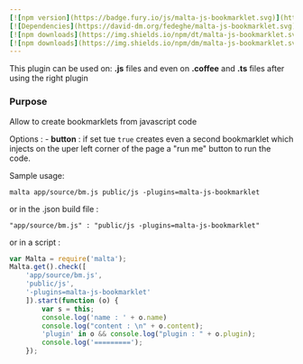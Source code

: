 ```yaml
---
[![npm version](https://badge.fury.io/js/malta-js-bookmarklet.svg)](http://badge.fury.io/js/malta-js-bookmarklet)
[![Dependencies](https://david-dm.org/fedeghe/malta-js-bookmarklet.svg)](https://david-dm.org/fedeghe/malta-js-bookmarklet)
[![npm downloads](https://img.shields.io/npm/dt/malta-js-bookmarklet.svg)](https://npmjs.org/package/malta-js-bookmarklet)
[![npm downloads](https://img.shields.io/npm/dm/malta-js-bookmarklet.svg)](https://npmjs.org/package/malta-js-bookmarklet)  
---  
```


This plugin can be used on: **.js** files and even on **.coffee** and **.ts** files after using the right plugin

### Purpose  
Allow to create bookmarklets from javascript code  

Options : 
    - **button** : if set tue `true` creates even a second bookmarklet which injects on the uper left corner of the page a "run me" button to run the code.

Sample usage:  
```
malta app/source/bm.js public/js -plugins=malta-js-bookmarklet
```
or in the .json build file :
```
"app/source/bm.js" : "public/js -plugins=malta-js-bookmarklet"
```
or in a script : 
``` js
var Malta = require('malta');
Malta.get().check([
    'app/source/bm.js',
    'public/js',
    '-plugins=malta-js-bookmarklet'
    ]).start(function (o) {
        var s = this;
        console.log('name : ' + o.name)
        console.log("content : \n" + o.content);
        'plugin' in o && console.log("plugin : " + o.plugin);
        console.log('=========');
    });
```